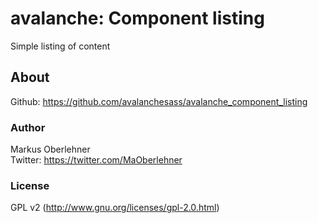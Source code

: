 # avalanche: Component listing
Simple listing of content

## About  
Github: https://github.com/avalanchesass/avalanche_component_listing

### Author
Markus Oberlehner  
Twitter: https://twitter.com/MaOberlehner

### License
GPL v2 (http://www.gnu.org/licenses/gpl-2.0.html)
